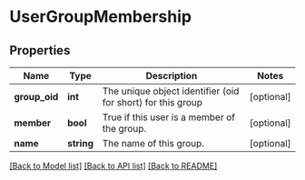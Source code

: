 # UserGroupMembership

## Properties
Name | Type | Description | Notes
------------ | ------------- | ------------- | -------------
**group_oid** | **int** | The unique object identifier (oid for short) for this group | [optional] 
**member** | **bool** | True if this user is a member of the group. | [optional] 
**name** | **string** | The name of this group. | [optional] 

[[Back to Model list]](../README.md#documentation-for-models) [[Back to API list]](../README.md#documentation-for-api-endpoints) [[Back to README]](../README.md)


